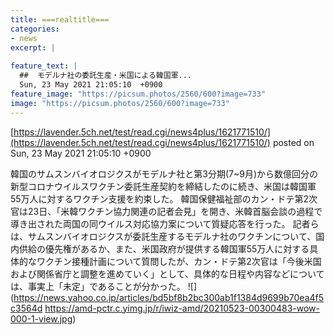 ```yaml
---
title: ===realtitle===
categories:
- news
excerpt: |
  
feature_text: |
  ##  モデルナ社の委託生産・米国による韓国軍...
  Sun, 23 May 2021 21:05:10  +0900
feature_image: "https://picsum.photos/2560/600?image=733"
image: "https://picsum.photos/2560/600?image=733"
---
```


[https://lavender.5ch.net/test/read.cgi/news4plus/1621771510/](https://lavender.5ch.net/test/read.cgi/news4plus/1621771510/)
posted on Sun, 23 May 2021 21:05:10  +0900

<!--more-->

韓国のサムスンバイオロジクスがモデルナ社と第3分期(7~9月)から数億回分の新型コロナウイルスワクチン委託生産契約を締結したのに続き、米国は韓国軍55万人に対するワクチン支援を約束した。 韓国保健福祉部のカン・ドテ第2次官は23日、「米韓ワクチン協力関連の記者会見」を開き、米韓首脳会談の過程で導き出された両国の同ウイルス対応協力案について質疑応答を行った。 記者らは、サムスンバイオロジクスが委託生産するモデルナ社のワクチンについて、国内供給の優先権があるか、また、米国政府が提供する韓国軍55万人に対する具体的なワクチン接種計画について質問したが、カン・ドテ第2次官は「今後米国および関係省庁と調整を進めていく」として、具体的な日程や内容などについては、事実上「未定」であることが分かった。 ![](https://news.yahoo.co.jp/articles/bd5bf8b2bc300ab1f1384d9699b70ea4f5c3564d https://amd-pctr.c.yimg.jp/r/iwiz-amd/20210523-00300483-wow-000-1-view.jpg)
